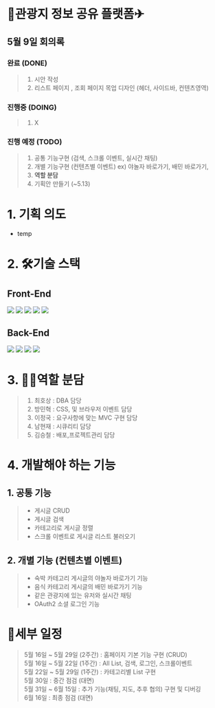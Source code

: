 # 🚌관광지 정보 공유 플랫폼✈

## 5월 9일 회의록
### 완료 (DONE) 
> 1. 시안 작성
> 2. 리스트 페이지 , 조회 페이지 목업 디자인 (헤더, 사이드바, 컨텐츠영역)
### 진행중 (DOING)
> 1. X
### 진행 예정 (TODO)
> 1. 공통 기능구현 (검색, 스크롤 이벤트, 실시간 채팅)
> 2. 개별 기능구현 (컨텐츠별 이벤트) ex) 야놀자 바로가기, 배민 바로가기, 
> 3. <strong>역할 분담</strong>
> 4. 기획안 만들기 (~5.13)

# 1. 기획 의도
- temp

# 2. 🛠기술 스택
## Front-End  
<img src="https://img.shields.io/badge/html5-E34F26?style=for-the-badge&logo=html5&logoColor=white"> <img src="https://img.shields.io/badge/css-1572B6?style=for-the-badge&logo=css3&logoColor=white"> <img src="https://img.shields.io/badge/javascript-F7DF1E?style=for-the-badge&logo=javascript&logoColor=black"> <img src="https://img.shields.io/badge/jquery-0769AD?style=for-the-badge&logo=jquery&logoColor=white"> <img src="https://img.shields.io/badge/bootstrap-7952B3?style=for-the-badge&logo=bootstrap&logoColor=white">

## Back-End
<img src="https://img.shields.io/badge/java-007396?style=for-the-badge&logo=java&logoColor=white"> <img src="https://img.shields.io/badge/spring data jpa-59666C?style=for-the-badge&logo=hibernate&logoColor=white"> <img src="https://img.shields.io/badge/spring boot-6DB33F?style=for-the-badge&logo=spring Boot&logoColor=white"> <img src="https://img.shields.io/badge/mariaDB-003545?style=for-the-badge&logo=mariaDB&logoColor=white">

# 3. 👯‍♂️역할 분담
> 1. 최호상 : DBA 담당<br>
> 2. 방민혁 : CSS, 및 브라우저 이벤트 담당<br>
> 3. 이정국 : 요구사항에 맞는 MVC 구현 담당<br>
> 4. 남현재 : 시큐리티 담당<br>
> 5. 김승철 : 배포,프로젝트관리 담당<br>

# 4. 개발해야 하는 기능
## 1. 공통 기능
> - 게시글 CRUD<br>
> - 게시글 검색<br>
> - 카테고리로 게시글 정렬<br>
> - 스크롤 이벤트로 게시글 리스트 불러오기 <br>

## 2. 개별 기능 (컨텐츠별 이벤트)
> - 숙박 카테고리 게시글의 야놀자 바로가기 기능<br>
> - 음식 카테고리 게시글의 배민 바로가기 기능<br>
> - 같은 관광지에 있는 유저와 실시간 채팅<br>
> - OAuth2 소셜 로그인 기능<br>

# 📜세부 일정
> 5월 16일 ~ 5월 29일 (2주간) : 홈페이지 기본 기능 구현 (CRUD)<br>
> 5월 16일 ~ 5월 22일 (1주간) : All List, 검색, 로그인, 스크롤이벤트<br>
> 5월 22일 ~ 5월 29일 (1주간) : 카테고리별 List 구현<br>
> 5월 30일 : 중간 점검 (대면)<br>
> 5월 31일 ~ 6월 15일 : 추가 기능(채팅, 지도, 추후 협의) 구현 및 디버깅<br>
> 6월 16일 : 최종 점검 (대면)<br>
